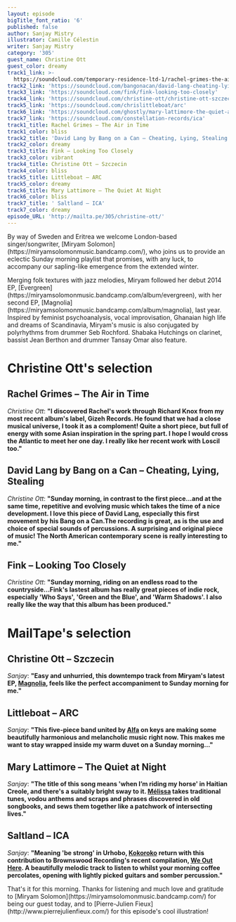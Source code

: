 ```yaml
---
layout: episode
bigTitle_font_ratio: '6'
published: false
author: Sanjay Mistry
illustrator: Camille Célestin
writer: Sanjay Mistry
category: '305'
guest_name: Christine Ott
guest_color: dreamy
track1_link: >-
  https://soundcloud.com/temporary-residence-ltd-1/rachel-grimes-the-air-in-time-1
track2_link: 'https://soundcloud.com/bangonacan/david-lang-cheating-lying-stealing-1'
track3_link: 'https://soundcloud.com/fink/fink-looking-too-closely'
track4_link: 'https://soundcloud.com/christine-ott/christine-ott-szczecin'
track5_link: 'https://soundcloud.com/chrislittleboat/arc'
track6_link: 'https://soundcloud.com/ghostly/mary-lattimore-the-quiet-at-night'
track7_link: 'https://soundcloud.com/constellation-records/ica'
track1_title: Rachel Grimes – The Air in Time
track1_color: bliss
track2_title: 'David Lang by Bang on a Can – Cheating, Lying, Stealing'
track2_color: dreamy
track3_title: Fink – Looking Too Closely
track3_color: vibrant
track4_title: Christine Ott – Szczecin
track4_color: bliss
track5_title: Littleboat – ARC
track5_color: dreamy
track6_title: Mary Lattimore – The Quiet At Night
track6_color: bliss
track7_title: ' Saltland – ICA'
track7_color: dreamy
episode_URL: 'http://mailta.pe/305/christine-ott/'
---
```

<p id="introduction">By way of Sweden and Eritrea we welcome London-based singer/songwriter, [Miryam Solomon](https://miryamsolomonmusic.bandcamp.com/), who joins us to provide an eclectic Sunday morning playlist that promises, with any luck, to accompany our sapling-like emergence from the extended winter.</p>
<p>Merging folk textures with jazz melodies, Miryam followed her debut 2014 EP, [Evergreen](https://miryamsolomonmusic.bandcamp.com/album/evergreen), with her second EP, [Magnolia](https://miryamsolomonmusic.bandcamp.com/album/magnolia), last year. Inspired by feminist psychoanalysis, vocal improvisation, Ghanaian high life and dreams of Scandinavia, Miryam's music is also conjugated by  polyrhythms from drummer Seb Rochford. Shabaka Hutchings on clarinet, bassist Jean Berthon and drummer Tansay Omar also feature.</p>


# Christine Ott's selection


## Rachel Grimes – The Air in Time
_Christine Ott_: **"**I discovered Rachel's work through Richard Knox from my most recent album's label, Gizeh Records. He found that we had a close musical universe, I took it as a comploment! Quite a short piece, but full of energy with some Asian inspiration in the spring part. I hope I would cross the Atlantic to meet her one day. I really like her recent work with Loscil too.**"**

## David Lang by Bang on a Can – Cheating, Lying, Stealing
_Christine Ott_: **"**Sunday morning, in contrast to the first piece...and at the same time, repetitive and evolving music which takes the time of a nice development. I love this piece of David Lang, especially this first movement by his Bang on a Can.The recording is great, as is the use and choice of special sounds of percussions. A surprising and original piece of music! The North American contemporary scene is really interesting to me.**"**

## Fink – Looking Too Closely
_Christine Ott_: **"**Sunday morning, riding on an endless road to the countryside...Fink's lastest album has really great pieces of indie rock, especially 'Who Says', 'Green and the Blue', and 'Warm Shadows'. I also really like the way that this album has been produced.**"**


# MailTape's selection

## Christine Ott – Szczecin
_Sanjay_: **"**Easy and unhurried, this downtempo track from Miryam's latest EP, [Magnolia](https://miryamsolomonmusic.bandcamp.com/album/magnolia), feels like the perfect accompaniment to Sunday morning for me.**"**

## Littleboat – ARC
_Sanjay_: **"**This five-piece band united by [Alfa](https://alfamist.bandcamp.com/) on keys are making some beautifully harmonious and melancholic music right now. This makes me want to stay wrapped inside my warm duvet on a Sunday morning...**"**

## Mary Lattimore – The Quiet at Night
_Sanjay_: **"**The title of this song means 'when I’m riding my horse' in Haitian Creole, and there's a suitably bright sway to it. [Mélissa](https://www.facebook.com/melissalaveauxoff) takes traditional tunes, vodou anthems and scraps and phrases discovered in old songbooks, and sews them together like a patchwork of intersecting lives.**"**

## Saltland – ICA
_Sanjay_: **"**Meaning 'be strong' in Urhobo, [Kokoroko](https://www.facebook.com/kokorokomusic/) return with this contribution to Brownswood Recording's recent compilation, [We Out Here](https://weouthere.bandcamp.com/album/we-out-here). A beautifully melodic track to listen to whilst your morning coffee percolates, opening with lightly picked guitars and somber percussion.**"**

<p id="outroduction">That's it for this morning. Thanks for listening and much love and gratitude to [Miryam Solomon](https://miryamsolomonmusic.bandcamp.com/) for being our guest today, and to [Pierre-Julien Fieux](http://www.pierrejulienfieux.com/) for this episode's cool illustration!</p>
